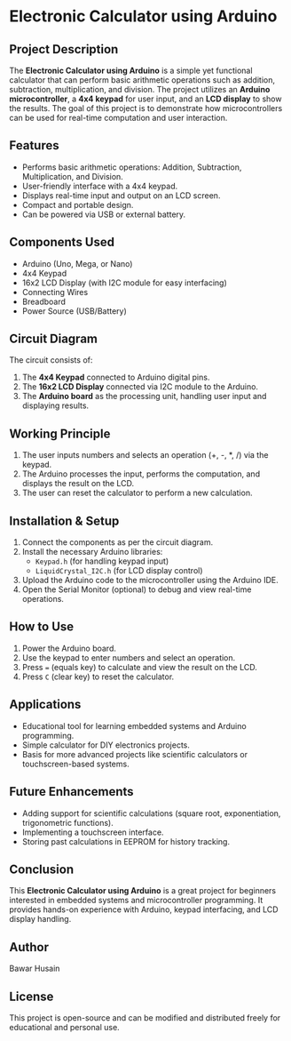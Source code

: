 # Electronic Calculator using Arduino

## Project Description
The **Electronic Calculator using Arduino** is a simple yet functional calculator that can perform basic arithmetic operations such as addition, subtraction, multiplication, and division. The project utilizes an **Arduino microcontroller**, a **4x4 keypad** for user input, and an **LCD display** to show the results. The goal of this project is to demonstrate how microcontrollers can be used for real-time computation and user interaction.

## Features
- Performs basic arithmetic operations: Addition, Subtraction, Multiplication, and Division.
- User-friendly interface with a 4x4 keypad.
- Displays real-time input and output on an LCD screen.
- Compact and portable design.
- Can be powered via USB or external battery.

## Components Used
- Arduino (Uno, Mega, or Nano)
- 4x4 Keypad
- 16x2 LCD Display (with I2C module for easy interfacing)
- Connecting Wires
- Breadboard
- Power Source (USB/Battery)

## Circuit Diagram
The circuit consists of:
1. The **4x4 Keypad** connected to Arduino digital pins.
2. The **16x2 LCD Display** connected via I2C module to the Arduino.
3. The **Arduino board** as the processing unit, handling user input and displaying results.

## Working Principle
1. The user inputs numbers and selects an operation (+, -, *, /) via the keypad.
2. The Arduino processes the input, performs the computation, and displays the result on the LCD.
3. The user can reset the calculator to perform a new calculation.

## Installation & Setup
1. Connect the components as per the circuit diagram.
2. Install the necessary Arduino libraries:
   - `Keypad.h` (for handling keypad input)
   - `LiquidCrystal_I2C.h` (for LCD display control)
3. Upload the Arduino code to the microcontroller using the Arduino IDE.
4. Open the Serial Monitor (optional) to debug and view real-time operations.

## How to Use
1. Power the Arduino board.
2. Use the keypad to enter numbers and select an operation.
3. Press `=` (equals key) to calculate and view the result on the LCD.
4. Press `C` (clear key) to reset the calculator.

## Applications
- Educational tool for learning embedded systems and Arduino programming.
- Simple calculator for DIY electronics projects.
- Basis for more advanced projects like scientific calculators or touchscreen-based systems.

## Future Enhancements
- Adding support for scientific calculations (square root, exponentiation, trigonometric functions).
- Implementing a touchscreen interface.
- Storing past calculations in EEPROM for history tracking.

## Conclusion
This **Electronic Calculator using Arduino** is a great project for beginners interested in embedded systems and microcontroller programming. It provides hands-on experience with Arduino, keypad interfacing, and LCD display handling.

## Author
Bawar Husain

## License
This project is open-source and can be modified and distributed freely for educational and personal use.
